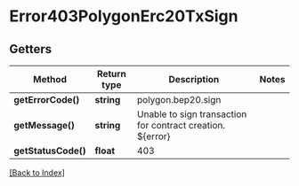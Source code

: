 # Error403PolygonErc20TxSign

## Getters

Method | Return type | Description | Notes
------------ | ------------- | ------------- | -------------
**getErrorCode()** | **string** | polygon.bep20.sign |
**getMessage()** | **string** | Unable to sign transaction for contract creation. ${error} |
**getStatusCode()** | **float** | 403 |

[[Back to Index]](../index.md)
